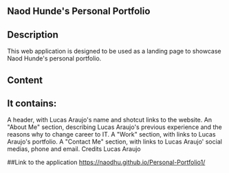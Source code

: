 
## Naod Hunde's Personal Portfolio
## Description
This web application is designed to be used as a landing page to showcase Naod Hunde's personal portfolio.

## Content
## It contains:

A header, with Lucas Araujo's name and shotcut links to the website.
An "About Me" section, describing Lucas Araujo's previous experience and the reasons why to change career to IT.
A "Work" section, with links to Lucas Araujo's portfolio.
A "Contact Me" section, with links to Lucas Araujo' social medias, phone and email.
Credits
Lucas Araujo

##Link to the application
https://naodhu.github.io/Personal-Portfolio1/
